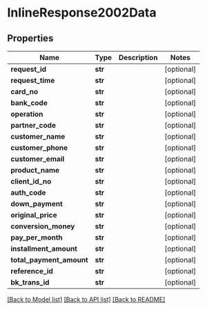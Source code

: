 # InlineResponse2002Data

## Properties
Name | Type | Description | Notes
------------ | ------------- | ------------- | -------------
**request_id** | **str** |  | [optional] 
**request_time** | **str** |  | [optional] 
**card_no** | **str** |  | [optional] 
**bank_code** | **str** |  | [optional] 
**operation** | **str** |  | [optional] 
**partner_code** | **str** |  | [optional] 
**customer_name** | **str** |  | [optional] 
**customer_phone** | **str** |  | [optional] 
**customer_email** | **str** |  | [optional] 
**product_name** | **str** |  | [optional] 
**client_id_no** | **str** |  | [optional] 
**auth_code** | **str** |  | [optional] 
**down_payment** | **str** |  | [optional] 
**original_price** | **str** |  | [optional] 
**conversion_money** | **str** |  | [optional] 
**pay_per_month** | **str** |  | [optional] 
**installment_amount** | **str** |  | [optional] 
**total_payment_amount** | **str** |  | [optional] 
**reference_id** | **str** |  | [optional] 
**bk_trans_id** | **str** |  | [optional] 

[[Back to Model list]](../README.md#documentation-for-models) [[Back to API list]](../README.md#documentation-for-api-endpoints) [[Back to README]](../README.md)

